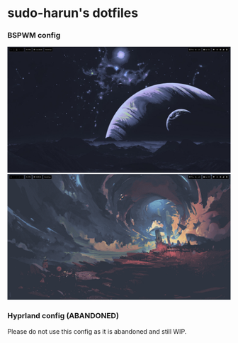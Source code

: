 <h1>sudo-harun's dotfiles</h1>

<h3>BSPWM config</h3>
<div align="center">
  <img src="./assets/screenshot1.png" alt="bspwm screenshot 1">
  <img src="./assets/screenshot2.png" alt="bspwm screenshot 2">
</div>

<h3>Hyprland config (ABANDONED)</h3>
Please do not use this config as it is abandoned and still WIP.
